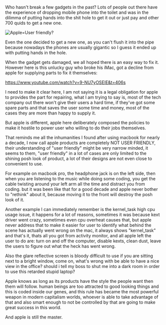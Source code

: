 Who hasn't break a few gadgets in the past? Lots of people out there have the experience of dropping mobile phone into the toilet and was in the dilimma of putting hands into the shit hole to get it out or just pay and other 700 quids to get a new one. 

![Apple=User friendly?](/resources/is-apple-user-friendly/macbookpro.jpg)

Even the one decided to get a new one, as you can't flush it into the pipe because nowadays the phones are usually gigantic so I guess it ended up with putting hands in the hole.

When the gadget gets damaged, we all hoped there is an easy way to fix it. However here is this unlucky guy who broke his iMac, got a decline from apple for supplying parts to fix it themselves:

https://www.youtube.com/watch?v=9-NU7yOSElE&t=406s

I need to make it clear here, I am not saying it is a legal obligation for apple to provides the part for repairing, what I am trying to say is, most of the tech company out there won't give their users a hard time, if they've got some spare parts and that saves the user some time and money, most of the cases they are more than happy to supply it.

But apple is different, apple here deliberately composed the policies to make it hostile to power user who willing to do their jobs themselves.

That reminds me all the inhumanities I found after using macbook for nearly a decade, I now call apple products are completely NOT USER FRIENDLY,  their understanding of "user friendly" might be very narrow minded, it seems to them, "user friendly" in a lot of cases are only limited to the shining posh look of product, a lot of their designs are not even close to convenient to use. 

For example on macbook pro, the headphone jack is on the left side, then when you are listening to the music while doing some coding, you get the cable twisting around your left arm all the time and distract you from coding. but it was been like that for a good decade and apple never bother to "rethink" about it, because moving it to the front will destroy the posh look of it.

Another example I can immediately remember is the kernel_task high cpu usage issue, it happens for a lot of reasons, sometimes it was because kext driver went crazy, sometimes even cpu overheat causes that, but apple never address that to make it easier for user to identify what behind the scene has actually went wrong on the mac, it always shows "kernel_task" and that's it, thats all you got from activity monitor, and all apple left the user to do are: turn on and off the computer, disable kexts, clean dust, leave the users to figure out what the heck has went wrong.

Also the glare reflective screen is bloody difficult to use if you are sitting next to a bright window, come on, what's wrong with be able to have a nice view in the office? should i tell my boss to shut me into a dark room in order to use this retarded stupid laptop?

Apple knows as long as its products have the style the people want then them will follow. human beings are too attracted to good looking things and this is coded inside our genes, and this rule has became the most powerful weapon in modern capitalism worlds, whoever is able to take advantage of that and also smart enough to not be controlled by that are going to make great success in this world. 

And apple is still the master.﻿